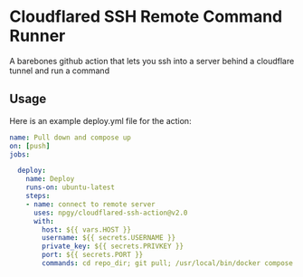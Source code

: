 # Cloudflared SSH Remote Command Runner
A barebones github action that lets you ssh into a server behind a cloudflare tunnel and run a command

## Usage

Here is an example deploy.yml file for the action:  
```yaml
name: Pull down and compose up
on: [push]
jobs:

  deploy:
    name: Deploy
    runs-on: ubuntu-latest
    steps:
    - name: connect to remote server
      uses: npgy/cloudflared-ssh-action@v2.0
      with:
        host: ${{ vars.HOST }}
        username: ${{ secrets.USERNAME }}
        private_key: ${{ secrets.PRIVKEY }}
        port: ${{ secrets.PORT }}
        commands: cd repo_dir; git pull; /usr/local/bin/docker compose up -d
```